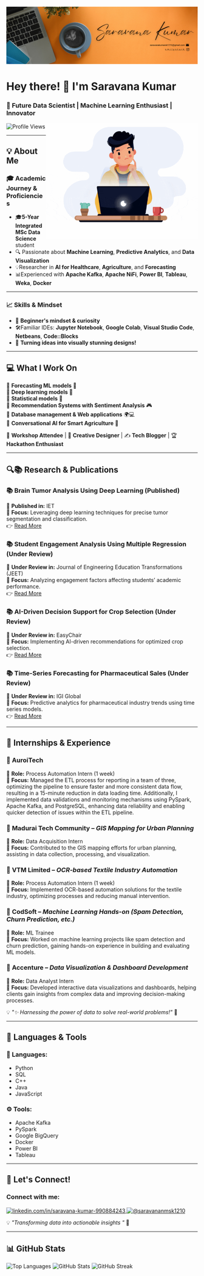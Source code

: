![logo](https://github.com/Saravanakumarsk1210/Saravanakumarsk1210/blob/main/Gray%20And%20Black%20%20Simple%20Personal%20LinkedIn%20Banner%20(4).png)

# Hey there! 👋 I'm Saravana Kumar

### 🚀 Future Data Scientist | Machine Learning Enthusiast | Innovator

<img align="right" alt="Coding" width="400" src="https://github.com/Saravanakumarsk1210/Saravanakumarsk1210/blob/main/github%20profile%20pic.gif">

![Profile Views](https://komarev.com/ghpvc/?username=saravanakumarsk1210&label=Profile%20views&color=0e75b6&style=flat)

---

## 💡 About Me  

### 🎓 Academic Journey & Proficiencies  
- 🎓**5-Year Integrated MSc Data Science** student  
- 🔍 Passionate about **Machine Learning**, **Predictive Analytics**, and **Data Visualization**  
- 💡Researcher in **AI for Healthcare**, **Agriculture**, and **Forecasting**  
- 📊Experienced with **Apache Kafka**, **Apache NiFi**, **Power BI**, **Tableau**, **Weka**, **Docker**

---

### 📈 Skills & Mindset
- 🧠 **Beginner's mindset & curiosity**  
- 🛠️Familiar IDEs: **Jupyter Notebook**, **Google Colab**, **Visual Studio Code**, **Netbeans**, **Code::Blocks**  
- 🚀 **Turning ideas into visually stunning designs!**

---

## 💻 What I Work On  
🔹 **Forecasting ML models** 🧠  
🔹 **Deep learning models** 🧠  
🔹 **Statistical models** 🧠  
🔹 **Recommendation Systems with Sentiment Analysis** 🎮  
🔹 **Database management & Web applications** 🌍💻  
🔹 **Conversational AI for Smart Agriculture** 🌾  

🎤 **Workshop Attendee** | 🎨 **Creative Designer** | ✍️ **Tech Blogger** | 🏆 **Hackathon Enthusiast** 

---

## 🔍📚 Research & Publications  

### 📚 Brain Tumor Analysis Using Deep Learning (Published)  
🔹 **Published in:** IET  
🔹 **Focus:** Leveraging deep learning techniques for precise tumor segmentation and classification.  
👉 [Read More](https://digital-library.theiet.org/doi/10.1049/pbhe059e_ch16)

### 📚 Student Engagement Analysis Using Multiple Regression (Under Review)  
🔹 **Under Review in:** Journal of Engineering Education Transformations (JEET)  
🔹 **Focus:** Analyzing engagement factors affecting students’ academic performance.  
👉 [Read More](#)

### 📚 AI-Driven Decision Support for Crop Selection (Under Review)  
🔹 **Under Review in:** EasyChair  
🔹 **Focus:** Implementing AI-driven recommendations for optimized crop selection.  
👉 [Read More](#)

### 📚 Time-Series Forecasting for Pharmaceutical Sales (Under Review)  
🔹 **Under Review in:** IGI Global  
🔹 **Focus:** Predictive analytics for pharmaceutical industry trends using time series models.  
👉 [Read More](https://www.igi-global.com/gateway/chapter/351611#pnlRecommendationForm)

---

## 🌱 Internships & Experience  

### 📍 **AuroiTech**  
🔹 **Role:** Process Automation Intern (1 week)  
🔹 **Focus:** Managed the ETL process for reporting in a team of three, optimizing the pipeline to ensure faster and more consistent data flow, resulting in a 15-minute reduction in data loading time. Additionally, I implemented data validations and monitoring mechanisms using PySpark, Apache Kafka, and PostgreSQL, enhancing data reliability and enabling quicker detection of issues within the ETL pipeline.  

### 📍 **Madurai Tech Community** – *GIS Mapping for Urban Planning*  
🔹 **Role:** Data Acquisition Intern  
🔹 **Focus:** Contributed to the GIS mapping efforts for urban planning, assisting in data collection, processing, and visualization.

### 📍 **VTM Limited** – *OCR-based Textile Industry Automation*  
🔹 **Role:** Process Automation Intern (1 week)  
🔹 **Focus:** Implemented OCR-based automation solutions for the textile industry, optimizing processes and reducing manual intervention.  

### 📍 **CodSoft** – *Machine Learning Hands-on (Spam Detection, Churn Prediction, etc.)*  
🔹 **Role:** ML Trainee  
🔹 **Focus:** Worked on machine learning projects like spam detection and churn prediction, gaining hands-on experience in building and evaluating ML models.

### 📍 **Accenture** – *Data Visualization & Dashboard Development*  
🔹 **Role:** Data Analyst Intern  
🔹 **Focus:** Developed interactive data visualizations and dashboards, helping clients gain insights from complex data and improving decision-making processes.

💡 *"✨ Harnessing the power of data to solve real-world problems!"* 🚀  

---

## 📄 Languages & Tools  

### 🔢 Languages:
- Python  
- SQL  
- C++  
- Java  
- JavaScript  

### ⚙️ Tools:
- Apache Kafka  
- PySpark  
- Google BigQuery  
- Docker  
- Power BI  
- Tableau  

---

## 💌 Let's Connect!  

<h3 align="left">Connect with me:</h3>
<p align="left">
  <a href="https://linkedin.com/in/saravana-kumar-990884243" target="blank">
    <img align="center" src="https://raw.githubusercontent.com/rahuldkjain/github-profile-readme-generator/master/src/images/icons/Social/linked-in-alt.svg" alt="linkedin.com/in/saravana-kumar-990884243" height="30" width="40" />
  </a>
 
  <a href="https://www.hackerearth.com/@saravananmsk1210" target="blank">
    <img align="center" src="https://raw.githubusercontent.com/rahuldkjain/github-profile-readme-generator/master/src/images/icons/Social/hackerearth.svg" alt="@saravananmsk1210" height="30" width="40" />
  </a>
</p>

💡 *"Transforming data into actionable insights  "* 🚀  

---

## 📊 GitHub Stats  
<p>
  <img src="https://github-readme-stats.vercel.app/api/top-langs?username=saravanakumarsk1210&show_icons=true&locale=en&layout=compact" alt="Top Languages" />
  <img src="https://github-readme-stats.vercel.app/api?username=saravanakumarsk1210&show_icons=true&locale=en" alt="GitHub Stats" />
  <img src="https://github-readme-streak-stats.herokuapp.com/?user=saravanakumarsk1210&" alt="GitHub Streak" />
</p>
